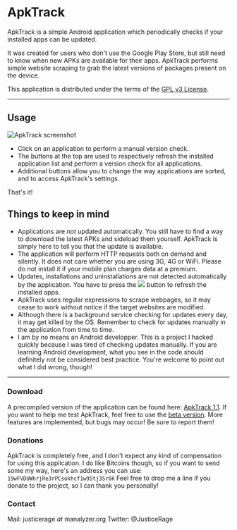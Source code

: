 # ApkTrack

ApkTrack is a simple Android application which periodically checks if your installed apps can be updated.

It was created for users who don't use the Google Play Store, but still need to know when new APKs are available for their apps. ApkTrack performs simple website scraping to grab the latest versions of packages present on the device.

This application is distributed under the terms of the [GPL v3 License](https://www.gnu.org/licenses/gpl.html).

-------------------------------

## Usage

![ApkTrack screenshot](http://img4.hostingpics.net/pics/168848apktracksmall.png)

* Click on an application to perform a manual version check.
* The buttons at the top are used to respectively refresh the installed application list and perform a version check for all applications.
* Additional buttons allow you to change the way applications are sorted, and to access ApkTrack's settings.

That's it!

## Things to keep in mind

* Applications are *not* updated automatically. You still have to find a way to download the latest APKs and sideload them yourself. ApkTrack is simply here to tell you that the update is available.
* The application will perform HTTP requests both on demand and silently. It does not care whether you are using 3G, 4G or WiFi. Please do not install it if your mobile plan charges data at a premium.
* Updates, installations and uninstallations are not detected automatically by the application. You have to press the ![](http://img4.hostingpics.net/pics/230860icmenufind.png) button to refresh the installed apps.
* ApkTrack uses regular expressions to scrape webpages, so it may cease to work without notice if the target websites are modified.
* Although there is a background service checking for updates every day, it may get killed by the OS. Remember to check for updates manually in the application from time to time.
* I am by no means an Android developper. This is a project I hacked quickly because I was tired of checking updates manually. If you are learning Android development, what you see in the code should definitely not be considered best practice. You're welcome to point out what I did wrong, though!

-------------------------------

### Download
A precompiled version of the application can be found here: [ApkTrack 1.1](http://kwiatkowski.fr/apktrack/ApkTrack.apk).
If you want to help me test ApkTrack, feel free to use the [beta version](http://kwiatkowski.fr/apktrack/ApkTrack_beta.apk). More features are implemented, but bugs may occur! Be sure to report them!

### Donations
ApkTrack is completely free, and I don't expect any kind of compensation for using this application. I do like Bitcoins though, so if you want to send some my way, here's an address you can use: ```19wFVDUWhrjRe3rPCsokhcf1w9Stj3Sr6K```
Feel free to drop me a line if you donate to the project, so I can thank you personally!

### Contact
Mail: justicerage *at* manalyzer.org
Twitter: @JusticeRage 